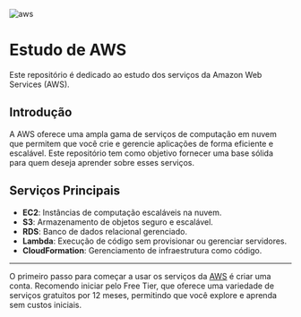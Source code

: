 
![aws](https://github.com/user-attachments/assets/50ce07e2-40df-4a74-9a98-335d5a65fc3d)

# Estudo de AWS

Este repositório é dedicado ao estudo dos serviços da Amazon Web Services (AWS).

## Introdução

A AWS oferece uma ampla gama de serviços de computação em nuvem que permitem que você crie e gerencie aplicações de forma eficiente e escalável. Este repositório tem como objetivo fornecer uma base sólida para quem deseja aprender sobre esses serviços.

## Serviços Principais

- **EC2**: Instâncias de computação escaláveis na nuvem.
- **S3**: Armazenamento de objetos seguro e escalável.
- **RDS**: Banco de dados relacional gerenciado.
- **Lambda**: Execução de código sem provisionar ou gerenciar servidores.
- **CloudFormation**: Gerenciamento de infraestrutura como código.

***

O primeiro passo para começar a usar os serviços da [AWS](https://aws.amazon.com/free/) é criar uma conta. Recomendo iniciar pelo Free Tier, que oferece uma variedade de serviços gratuitos por 12 meses, permitindo que você explore e aprenda sem custos iniciais.
